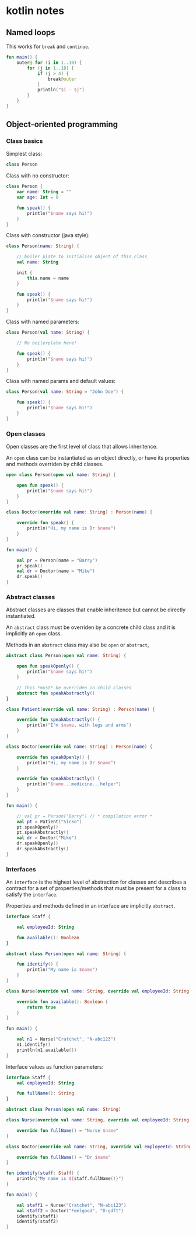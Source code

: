 # kotlin notes

## Named loops

This works for `break` and `continue`.

```kotlin
fun main() {
    outer@ for (i in 1..10) {
        for (j in 1..10) {
            if (j > 4) {
                break@outer
            }
            println("$i - $j")
        }
    }
}
```

## Object-oriented programming

### Class basics

Simplest class:

```kotlin
class Person
```

Class with no constructor:

```kotlin
class Person {
    var name: String = ""
    var age: Int = 0

    fun speak() {
        println("$name says hi!")
    }
}
```

Class with constructor (java style):

```kotlin
class Person(name: String) {

    // boiler plate to initialise object of this class
    val name: String

    init {
        this.name = name
    }

    fun speak() {
        println("$name says hi!")
    }
}
```

Class with named parameters:

```kotlin
class Person(val name: String) {

    // No boilerplate here!

    fun speak() {
        println("$name says hi!")
    }
}
```

Class with named params and default values:

```kotlin
class Person(val name: String = "John Doe") {

    fun speak() {
        println("$name says hi!")
    }
}
```

### Open classes

Open classes are the first level of class that allows inheritence.

An `open` class can be instantiated as an object directly, or have its
properties and methods overriden by child classes.

```kotlin
open class Person(open val name: String) {

    open fun speak() {
        println("$name says hi!")
    }
}

class Doctor(override val name: String) : Person(name) {

    override fun speak() {
        println("Hi, my name is Dr $name")
    }
}

fun main() {

    val pr = Person(name = "Barry")
    pr.speak()
    val dr = Doctor(name = "Mike")
    dr.speak()
}

```

### Abstract classes

Abstract classes are classes that enable inheritence but cannot be directly
instantiated.

An `abstract` class must be overriden by a concrete child class and it is
implicitly an `open` class.

Methods in an `abstract` class may also be `open` or `abstract`,

```kotlin
abstract class Person(open val name: String) {

    open fun speakOpenly() {
        println("$name says hi!")
    }

    // This *must* be overriden in child classes
    abstract fun speakAbstractly()
}

class Patient(override val name: String) : Person(name) {

    override fun speakAbstractly() {
        println("I'm $name, with legs and arms")
    }
}

class Doctor(override val name: String) : Person(name) {

    override fun speakOpenly() {
        println("Hi, my name is Dr $name")
    }

    override fun speakAbstractly() {
        println("$name...medicine...helper")
    }
}

fun main() {

    // val pr = Person("Barry") // * compilation error *
    val pt = Patient("Sicko")
    pt.speakOpenly()
    pt.speakAbstractly()
    val dr = Doctor("Mike")
    dr.speakOpenly()
    dr.speakAbstractly()
}
```

### Interfaces

An `interface` is the highest level of abstraction for classes and describes a
contract for a set of properties/methods that must be present for a class to
satisfy the `interface`.

Properties and methods defined in an interface are implicitly `abstract`.

```kotlin
interface Staff {

    val employeeId: String

    fun available(): Boolean
}

abstract class Person(open val name: String) {

    fun identify() {
        println("My name is $name")
    }
}

class Nurse(override val name: String, override val employeeId: String) : Person(name), Staff {

    override fun available(): Boolean {
        return true
    }
}

fun main() {

    val n1 = Nurse("Cratchet", "N-abc123")
    n1.identify()
    println(n1.available())
}
```

Interface values as function parameters:

```kotlin
interface Staff {
    val employeeId: String

    fun fullName(): String
}

abstract class Person(open val name: String)

class Nurse(override val name: String, override val employeeId: String) : Person(name), Staff {

    override fun fullName() = "Nurse $name"
}

class Doctor(override val name: String, override val employeeId: String) : Person(name), Staff {

    override fun fullName() = "Dr $name"
}

fun identify(staff: Staff) {
    println("My name is ${staff.fullName()}")
}

fun main() {

    val staff1 = Nurse("Cratchet", "N-abc123")
    val staff2 = Doctor("Feelgood", "D-gdft")
    identify(staff1)
    identify(staff2)
}
```